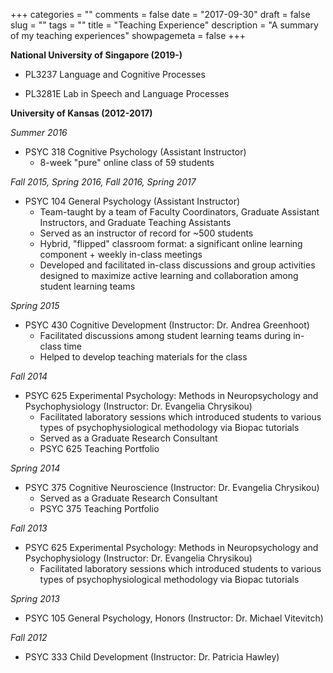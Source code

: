 +++
categories = ""
comments = false
date = "2017-09-30"
draft = false
slug = ""
tags = ""
title = "Teaching Experience"
description = "A summary of my teaching experiences"
showpagemeta = false
+++

**National University of Singapore (2019-)**       

* PL3237 Language and Cognitive Processes 

* PL3281E Lab in Speech and Language Processes 

**University of Kansas (2012-2017)**

*Summer 2016*

* PSYC 318 Cognitive Psychology (Assistant Instructor)
  + 8-week "pure" online class of 59 students 

*Fall 2015, Spring 2016, Fall 2016, Spring 2017*

* PSYC 104 General Psychology (Assistant Instructor)
  + Team-taught by a team of Faculty Coordinators, Graduate Assistant Instructors, and Graduate Teaching Assistants
  + Served as an instructor of record for ~500 students
  + Hybrid, "flipped" classroom format: a significant online learning component + weekly in-class meetings 
  + Developed and facilitated in-class discussions and group activities designed to maximize active learning and collaboration among student learning teams

*Spring 2015*

* PSYC 430 Cognitive Development (Instructor: Dr. Andrea Greenhoot)
  + Facilitated discussions among student learning teams during in-class time
  + Helped to develop teaching materials for the class

*Fall 2014*

* PSYC 625 Experimental Psychology: Methods in Neuropsychology and Psychophysiology (Instructor: Dr. Evangelia Chrysikou) 
  + Facilitated laboratory sessions which introduced students to various types of psychophysiological methodology via Biopac tutorials    
  + Served as a Graduate Research Consultant 
  + PSYC 625 Teaching Portfolio

*Spring 2014*

* PSYC 375 Cognitive Neuroscience (Instructor: Dr. Evangelia Chrysikou) 
  + Served as a Graduate Research Consultant 
  + PSYC 375 Teaching Portfolio

*Fall 2013*

* PSYC 625 Experimental Psychology: Methods in Neuropsychology and Psychophysiology (Instructor: Dr. Evangelia Chrysikou) 
  + Facilitated laboratory sessions which introduced students to various types of psychophysiological methodology via Biopac tutorials

*Spring 2013*

* PSYC 105 General Psychology, Honors (Instructor: Dr. Michael Vitevitch) 

*Fall 2012*

* PSYC 333 Child Development (Instructor: Dr. Patricia Hawley) 
